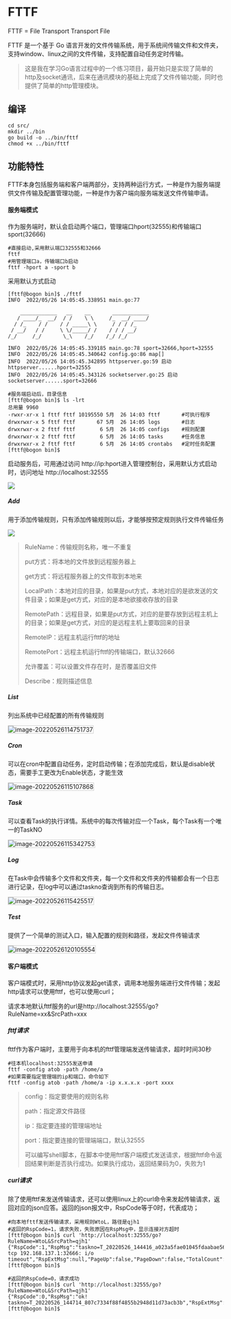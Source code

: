 # FTTF

FTTF = File Transport Transport File

FTTF 是一个基于 Go 语言开发的文件传输系统，用于系统间传输文件和文件夹，支持window、linux之间的文件传输，支持配置自动任务定时传输。

> 这是我在学习Go语言过程中的一个练习项目，最开始只是实现了简单的http及socket通讯，后来在通讯模块的基础上完成了文件传输功能，同时也提供了简单的http管理模块。

## 编译

```shell
cd src/
mkdir ../bin
go build -o ../bin/fttf
chmod +x ../bin/fttf
```



## 功能特性

FTTF本身包括服务端和客户端两部分，支持两种运行方式，一种是作为服务端提供文件传输及配置管理功能，一种是作为客户端向服务端发送文件传输申请。

#### 服务端模式

作为服务端时，默认会启动两个端口，管理端口hport(32555)和传输端口sport(32666)

```shell
#直接启动,采用默认端口32555和32666
fttf
#用管理端口a，传输端口b启动
fttf -hport a -sport b
```

采用默认方式启动

```shell
[fttf@bogon bin]$ ./fttf 
INFO  2022/05/26 14:05:45.338951 main.go:77 

    ____________   __    __       ____________
   / ____/_  __/  / /    \ \     /_  __/ ____/
  / /_    / /    / / _____\ \     / / / /_    
 / __/   / /     \ \/_____/ /    / / / __/    
/_/     /_/       \_\    /_/    /_/ /_/

INFO  2022/05/26 14:05:45.339185 main.go:78 sport=32666,hport=32555
INFO  2022/05/26 14:05:45.340642 config.go:86 map[]
INFO  2022/05/26 14:05:45.342895 httpserver.go:59 启动httpserver......hport=32555
INFO  2022/05/26 14:05:45.343126 socketserver.go:25 启动socketserver......sport=32666

```

```shell
#服务端启动后，目录信息
[fttf@bogon bin]$ ls -lrt
总用量 9960
-rwxr-xr-x 1 fttf fttf 10195550 5月  26 14:03 fttf       #可执行程序
drwxrwxr-x 5 fttf fttf       67 5月  26 14:05 logs       #日志
drwxrwxr-x 2 fttf fttf        6 5月  26 14:05 configs    #规则配置
drwxrwxr-x 2 fttf fttf        6 5月  26 14:05 tasks      #任务信息
drwxrwxr-x 2 fttf fttf        6 5月  26 14:05 crontabs   #定时任务配置
[fttf@bogon bin]$ 

```



启动服务后，可用通过访问 http://ip:hport进入管理控制台，采用默认方式启动时，访问地址 http://localhost:32555

![](README.assets/image-20220526113749459.png)

##### Add

用于添加传输规则，只有添加传输规则以后，才能够按预定规则执行文件传输任务

![](README.assets/image-20220526114600037.png)

>RuleName：传输规则名称，唯一不重复
>
>put方式：将本地的文件放到远程服务器上
>
>get方式：将远程服务器上的文件取到本地来
>
>LocalPath：本地对应的目录，如果是put方式，本地对应的是欲发送的文件目录；如果是get方式，对应的是本地欲接收存放的目录
>
>RemotePath：远程目录，如果是put方式，对应的是要存放到远程主机上的目录；如果是get方式，对应的是远程主机上要取回来的目录
>
>RemoteIP：远程主机运行fttf的地址
>
>RemotePort：远程主机运行fttf的传输端口，默认32666
>
>允许覆盖：可以设置文件存在时，是否覆盖旧文件
>
>Describe：规则描述信息

##### List

列出系统中已经配置的所有传输规则

<img src="README.assets/image-20220526114751737.png" alt="image-20220526114751737 " style="border:1px solid #ccc;" />

##### Cron

可以在cron中配置自动任务，定时启动传输；在添加完成后，默认是disable状态，需要手工更改为Enable状态，才能生效

<img src="README.assets/image-20220526115107868.png" alt="image-20220526115107868 " style="border:1px solid #ccc;"/>

##### Task

可以查看Task的执行详情。系统中的每次传输对应一个Task，每个Task有一个唯一的TaskNO

<img src="README.assets/image-20220526115342753.png" alt="image-20220526115342753 " style="border:1px solid #ccc;" />

##### Log

在Task中会传输多个文件和文件夹，每一个文件和文件夹的传输都会有一个日志进行记录，在log中可以通过taskno查询到所有的传输日志。

<img src="README.assets/image-20220526115425517.png" alt="image-20220526115425517 " style="border:1px solid #ccc;" />

##### Test

提供了一个简单的测试入口，输入配置的规则和路径，发起文件传输请求

<img src="README.assets/image-20220526120105554.png" alt="image-20220526120105554 " style="border:1px solid #ccc;" />



#### 客户端模式

​	客户端模式时，采用http协议发起get请求，调用本地服务端进行文件传输；发起http请求可以使用fttf，也可以使用curl；

​    请求本地默认fttf服务的url是http://localhost:32555/go?RuleName=xx&SrcPath=xxx

##### fttf请求

fttf作为客户端时，主要用于向本机的fttf管理端发送传输请求，超时时间30秒

```shell
#往本机localhost:32555发送申请
fttf -config atob -path /home/a
#如果需要指定管理端的ip和端口，命令如下
fttf -config atob -path /home/a -ip x.x.x.x -port xxxx
```

>config：指定要使用的规则名称
>
>path：指定源文件路径
>
>ip：指定要连接的管理端地址
>
>port：指定要连接的管理端端口，默认32555
>
>可以编写shell脚本，在脚本中使用fttf客户端模式发送请求，根据fttf命令返回结果判断是否执行成功。如果执行成功，返回结果码为0，失败为1

##### curl请求

除了使用fttf来发送传输请求，还可以使用linux上的curl命令来发起传输请求，返回对应的json应答。返回的json报文中，RspCode等于0时，代表成功；

```shell
#向本地fttf发送传输请求，采用规则WtoL，路径是qjh1
#返回的RspCode=1，请求失败，失败原因在RspMsg中，显示连接对方超时
[fttf@bogon bin]$ curl 'http://localhost:32555/go?RuleName=WtoL&SrcPath=qjh1'
{"RspCode":1,"RspMsg":"taskno=T_20220526_144416_a023a5fae01045fdaabae5683bdaf860,error=dial tcp 192.168.137.1:32666: i/o timeout","RspExtMsg":null,"PageUp":false,"PageDown":false,"TotalCount":0,"StartIndex":0,"EndIndex":0}
[fttf@bogon bin]$ 
```

```shell
#返回的RspCode=0，请求成功
[fttf@bogon bin]$ curl 'http://localhost:32555/go?RuleName=WtoL&SrcPath=qjh1'
{"RspCode":0,"RspMsg":"ok! taskno=T_20220526_144714_807c7334f88f4855b2948d11d73acb3b","RspExtMsg":null,"PageUp":false,"PageDown":false,"TotalCount":0,"StartIndex":0,"EndIndex":0}
[fttf@bogon bin]$ 
```



